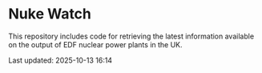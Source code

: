 # Nuke Watch

This repository includes code for retrieving the latest information available on the output of EDF nuclear power plants in the UK.

Last updated: 2025-10-13 16:14